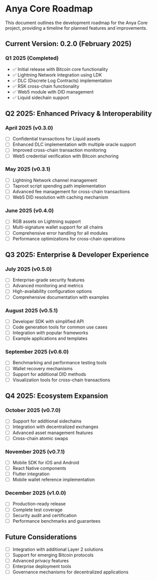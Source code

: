# Anya Core Roadmap

This document outlines the development roadmap for the Anya Core project, providing a timeline for planned features and improvements.

## Current Version: 0.2.0 (February 2025)

### Q1 2025 (Completed)

- ✅ Initial release with Bitcoin core functionality
- ✅ Lightning Network integration using LDK
- ✅ DLC (Discrete Log Contracts) implementation
- ✅ RSK cross-chain functionality
- ✅ Web5 module with DID management
- ✅ Liquid sidechain support

## Q2 2025: Enhanced Privacy & Interoperability

### April 2025 (v0.3.0)
- [ ] Confidential transactions for Liquid assets
- [ ] Enhanced DLC implementation with multiple oracle support
- [ ] Improved cross-chain transaction monitoring
- [ ] Web5 credential verification with Bitcoin anchoring

### May 2025 (v0.3.1)
- [ ] Lightning Network channel management
- [ ] Taproot script spending path implementation
- [ ] Advanced fee management for cross-chain transactions
- [ ] Web5 DID resolution with caching mechanism

### June 2025 (v0.4.0)
- [ ] RGB assets on Lightning support
- [ ] Multi-signature wallet support for all chains
- [ ] Comprehensive error handling for all modules
- [ ] Performance optimizations for cross-chain operations

## Q3 2025: Enterprise & Developer Experience

### July 2025 (v0.5.0)
- [ ] Enterprise-grade security features
- [ ] Advanced monitoring and metrics
- [ ] High-availability configuration options
- [ ] Comprehensive documentation with examples

### August 2025 (v0.5.1)
- [ ] Developer SDK with simplified API
- [ ] Code generation tools for common use cases
- [ ] Integration with popular frameworks
- [ ] Example applications and templates

### September 2025 (v0.6.0)
- [ ] Benchmarking and performance testing tools
- [ ] Wallet recovery mechanisms
- [ ] Support for additional DID methods
- [ ] Visualization tools for cross-chain transactions

## Q4 2025: Ecosystem Expansion

### October 2025 (v0.7.0)
- [ ] Support for additional sidechains
- [ ] Integration with decentralized exchanges
- [ ] Advanced asset management features
- [ ] Cross-chain atomic swaps

### November 2025 (v0.7.1)
- [ ] Mobile SDK for iOS and Android
- [ ] React Native components
- [ ] Flutter integration
- [ ] Mobile wallet reference implementation

### December 2025 (v1.0.0)
- [ ] Production-ready release
- [ ] Complete test coverage
- [ ] Security audit and certification
- [ ] Performance benchmarks and guarantees

## Future Considerations

- [ ] Integration with additional Layer 2 solutions
- [ ] Support for emerging Bitcoin protocols
- [ ] Advanced privacy features
- [ ] Enterprise deployment tools
- [ ] Governance mechanisms for decentralized applications
